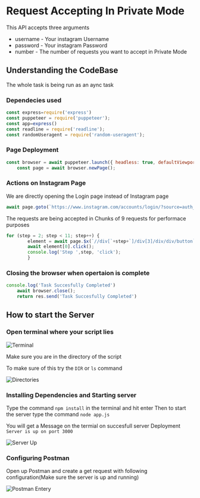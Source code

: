 # Request Accepting In Private Mode

This API accepts three arguments
* username - Your instagram Username
* password - Your instagram Password
* number - The number of requests you want to accept in Private Mode

## Understanding the CodeBase

The whole task is being run as an aync task
 
### Dependecies used

```javascript
const express=require('express')
const puppeteer = require('puppeteer');
const app=express()
const readline = require('readline');
const randomUseragent = require('random-useragent');
```

### Page Deployment 

```javascript
const browser = await puppeteer.launch({ headless: true, defaultViewport: null, args: ['--no-sandbox', '--disable-setuid-sandbox','--start-maximized'] });
    const page = await browser.newPage();
```

### Actions on Instagram Page

We are directly opening the Login page instead of Instagram page
```javascript
await page.goto(`https://www.instagram.com/accounts/login/?source=auth_switcher`, { waitUntil: 'networkidle0' });
```

The requests are being accepted in Chunks of 9 requests for performace purposes
```javascript
for (step = 2; step < 11; step++) {
        element = await page.$x(`//div[`+step+`]/div[3]/div/div/button`);
        await element[0].click();
        console.log('Step ',step, 'click');
        }

``` 

### Closing the browser when opertaion is complete

```javascript
console.log('Task Succesfully Completed')
    await browser.close();
    return res.send('Task Succesfully Completed')
```

## How to start the Server

### Open terminal where your script lies

![Terminal](https://00e9e64bac026702330248863454fed632ec3b48ce8ea7f8a0-apidata.googleusercontent.com/download/storage/v1/b/github-repo-pictures/o/commandprompt.PNG?qk=AD5uMEtzqFI6_hNVCkYPvX1Gopq6mt84h78KntXvq_jZp5V2jDcg8O2ghf7UX4CZTbblz1SlP4m18dyDOQ7ICQ-Ni_cPFQEoVslElkmxt1vKDVCZIqulz57invkePpyJkD16qlEa2kIag0toy-GwDmR8eHeV1Z9I3JccctYZh8PbldlJ_MLahyK4JNGI0V8vGydmlOe8JCEnnblh9VMfpRPwmyhUyLJewzazyjIObApOEc4PToMzDC4EckL4lmUCkgMOZvBt6QFKoflDO0Z15F0saSTogiCPtmc2JUySDZFRe9u6j_KMDe64fTmpAwlzoQTsHFdlIl1HWleClSdmm1fJkks1frZM3cjW6luoFEiYSqX3S4KSezhSzl4T0tZK4dbHFEAVg9vq9Zz3cBuyk0rD7XANPSEfT-LpB8g30UIMzDMD7HHRa3N9pZuzZ2aqC4iYNyh4NV_90OVS2CXO4_f6sQuecXkbfK3_bilgSRs8pS8QYkVj7aZCvj_WkT1Q2qUuaMteu8Sx6-OTdQjfXXY-yGenaY6SfLXjH_RznEE8WCZR36p7BKD6kEQPfkKLMQy3Hkf3ezp_tLqrAyrgx0NLyOKSTDj4oor7SgVZ_CE4xbdNINU-YUv3WT6fZGB11yqn5jr35syoLyLlCDfTgMqNlR4RZVFZaobvcrPVGy3HVSdtq4HfpITfFIj9MJYG1RU-MoaT0n9osTFTkpIJdcY2qIWh9mg9x13CCCj8h1LEBtY3lPxVLexXU6V9hvSMl7BeD776-US3-ds3OPIMBEilIE0HJg_i2w)

Make sure you are in the directory of the script

To make sure of this try the `DIR` or `ls` command

![Directories](https://00e9e64bacf073902922d98e3e65b8a5753bd82f8d265c81e0-apidata.googleusercontent.com/download/storage/v1/b/github-repo-pictures/o/Directories.PNG?qk=AD5uMEt-jl9nXWFMKU0mfDxDZ_VxU12yfK99iXwtg4LvIXgypg57EBk4U5bEUtTU-GtdMWTuSgpiOwwrTH4QtDW9_a-FxFTqehxg1QgC_5Dimk_jiUwet3TyDwLrAfErXiMvRP22pWeJfW33lPxyZTka2zSmWAYKnvL-TXVvd50wkrR_I4AcyjZujewo6YCW_AGiOwma4nM_Yn7qw2zX-TjRKXDgIuDXjd5fcUiGIU_yWW8epH-Cj7R6VgGVNiVnTELysztqbB2miIM_stydjlTOL8qE_5JHzRJg2TLDHuvkP1ENQyttFrbLudMbizlg9gqsoaG99wKl0courit4hADaL7889nhBwz1uOmbQuWJXqfWXvY9c47XYniEkCzxRRenURWR6gZ0kBBX-g3k8bQPHwQtKLqJ1FdFTJohYq4JJtysZlNOrPTUAW_pEugd4upumlTs8o3Xl0rbGKDHw0GufKbUbWH-6I42g5l6gj32rwDH45FAQxtD7xpZZHObEYPr_s4oELGgrmabiYMhMG1eJwqBmLGSK8IqdysgPEmMR_dfVXQ-NCP2pFB6gCwUC-aqc0ZeO-nAGY8ivUzfnWvi-WVtwMnYjKNDovhu_R3c0swIhJAMMtk2t7zxEBeXz9iqBXq53fOZ-DT8nu5mMBJxGoVUcZnVMNpR8sZRvOKtQHEdVlDfV3ZTOMWjizFTmaVzg-b1WU7bXIbNo7rCVLzL7cH_uk4XB8r1QKESBArhA1g93XJpds3JqI3YAaYIczCnRDwawmka241wUwqs_I5NGElczd28WeA)

### Installing Dependencies and Starting server

Type the command `npm install` in the terminal and hit enter
Then to start the server type the command `node app.js`

You will get a Message on the termial on succesfull server Deployment
`Server is up on port 3000`

![Server Up](https://00e9e64bac195c466460234fd38cf1aeffed8562e9c2159eef-apidata.googleusercontent.com/download/storage/v1/b/github-repo-pictures/o/serverdep.PNG?qk=AD5uMEsq0ZxujcFB6OnMcxdJM_PYt7HBaboXdlYwptPGaUrohmN7uoLMv0iigv263VnwJcp-WOBBbP0osOU9O5qxewogpaaRbjWRGUGZelMgaLgz5b93HWkGPwLhg-EJ3q-0DH2o-LiS_eKE389uOQTkPKmqql78Rx-BsFEcbt0i9pB0uSelrK_2PxDA-sJoQ4orXNqAWO0_C62h6nNKXHrAJfHIAxKS1e64stSHZ_SxhTM61U8t-QgHy8C1MfLX7GS8bcqYYZXXO7DxW3L5Udpj3zAdgig963i2Wh8o4f2wVc0ifKaDYBK16QffQyI3sNvs6qmKCKtNCSDtXLlxWaOeCq3SzfckzW33IPm1ZIk1zeQNrfL5rg1vwugSJXpe4jxy-xZ2YK-tFgkt442JyqPKA6_8Pzc8682cmuisHUoRJyLasI2zIQ1EEJcDgNQ7cfo7MC9wUgyuE4rIKFOwVnx75_xRx7ANqwQwY2CUSgEXZ20dNaMJKp-CFAKUIfLn9IwDnX_SyBWonFvpVIoIx3Y2uNPOo--Bjng59zt6nfu924gJRcwo6wr28vcFAtSykncTpJr_d4FnSbn2tNAWQMMmub_h7WfCv1SUcLdE6FdAylx5SuT2Y6BAucWAaE4UaHkx5ccoPI8Tw__OdyX1tRqW1n4SoiPBigMFNSyUiRrU-TXJrd2UlaLZm2ZvhfCCPG4NcYgM9fLVa0fv9vVzVthagcaSfO7TU7zH1y64FWtM0teyEEtbBvkluhnWeyB1DIxUbYTYKs8O9DPBlvpxq2XZnfSsLVvECA)

### Configuring Postman

Open up Postman and create a get request with following configuration(Make sure the server is up and running)

![Postman Entery](https://00e9e64baca899b6194ad5de1410e98679bfc320e48f0c0c66-apidata.googleusercontent.com/download/storage/v1/b/github-repo-pictures/o/Postman%20Entery.PNG?qk=AD5uMEu95gzUIPudBDhOs95poqszaJ_jWxD5HQmBXZPce4Fd33wy4jqpXPstLhP1grLJ3fuoNOH4ACWHuQqaM3SyvveobKFkGGhzMuvqTJh4nWfhGeNaScfkZ92uiHZ9UavQdYJeHGtyrBWAv7NN20M98X-xVNNqamBiFjlmlpr5eZ0FCJVmS2SPyI01SwHrOI_rQ5dDiO_9Sme7lXwxZDMLJR89gaRYJE4Yd2GYChX_4WKVdY_BINz9Cjs-D0TvbIFd8t-DoLDSNBfbPDLdQNp8SQoH7KstcyfFYVOOLEfM8MvD-yLTkD0-LZtSxLgQ65rF5aP4PjrD3ARIvbIhCULKbrUHLDQ9olM62haObHiBrsx1NIO8DjOoJLfXtpXzRzXNWajkidSMnCGFSUdksvbYYcg0lPoo_IPbrNKHCtmd_C0I0EvRZa-fR7iqYaKjwaqLSwoxCA2tIlhXDsH02Vuw6iOOVz0v6Ums06-9Wn5i-0cWiyq0s2R3frVIRJA6rs6_fWGV2haeZrbp9lMonIVOJ-SSNAmc-HykJfR9POb_AMfG-eYcXUqTpLXsZWJyxzUNHUXsVjabJ_YcRHmgaTDv08HMuFrKtCeyIu5inm18rJ5th0zt8qElWvoZPr4eyeHpOyyDfAOoRsKXd6dbiWHxBndPNKNBicwwrRxemlg9tJUsbkv-QMXzDhaYtB9_sXsMiJ0jYZvyzE0RleFk1_KJJbJ0gPKifJEDcxkYVOhj4SX2Bch2AwBnsNpZTg3-gSdCha19B0WzGy9rifar7u6ntdYKCNwmoQ)

